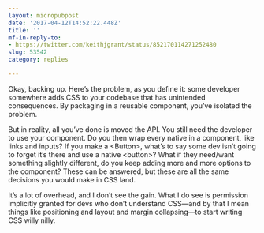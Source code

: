 ```yaml
---
layout: micropubpost
date: '2017-04-12T14:52:22.448Z'
title: ''
mf-in-reply-to:
- https://twitter.com/keithjgrant/status/852170114271252480
slug: 53542
category: replies

---
```

Okay, backing up. Here’s the problem, as you define it: some developer somewhere adds CSS to your codebase that has unintended consequences. By packaging in a reusable component, you’ve isolated the problem.

But in reality, all you’ve done is moved the API. You still need the developer to use your component. Do you then wrap every native in a component, like links and inputs? If you make a &lt;Button&gt;, what’s to say some dev isn’t going to forget it’s there and use a native &lt;button&gt;? What if they need/want something slightly different, do you keep adding more and more options to the component? These can be answered, but these are all the same decisions you would make in CSS land.

It’s a lot of overhead, and I don’t see the gain. What I do see is permission implicitly granted for devs who don’t understand CSS—and by that I mean things like positioning and layout and margin collapsing—to start writing CSS willy nilly.
